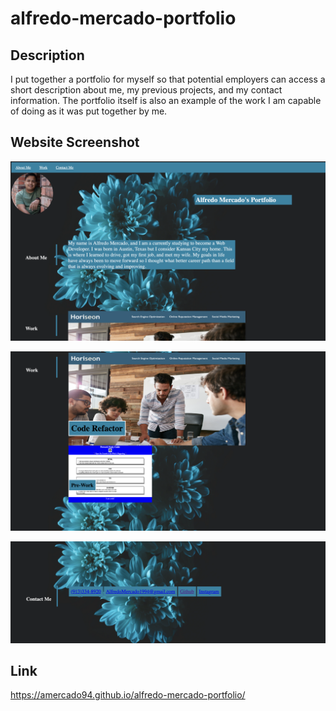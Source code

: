 # alfredo-mercado-portfolio

## Description
I put together a portfolio for myself so that potential employers can access a short description about me, my previous projects, and my contact information. The portfolio itself is also an example of the work I am capable of doing as it was put together by me.

## Website Screenshot
![Top of my portfolio screenshot featuring my picture and about me section](<assets/images/portfolioSS-top.png>)

![Middle of my portfolio screenshot featuring my works section with working links to previous works](<assets/images/portfolioSSmiddle.png>)

![Bottom of my portfolio screenshot featuring my contact information with working links to email,phone,instagram, and github](<assets/images/portfolioSSbottom.png>)

## Link
https://amercado94.github.io/alfredo-mercado-portfolio/